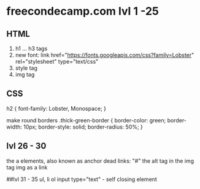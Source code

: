 # freecondecamp.com lvl 1 -25
## HTML


1. h1 ... h3 tags
2. new font: link href="https://fonts.googleapis.com/css?family=Lobster" rel="stylesheet" type="text/css"
3. style tag
4. img tag

## CSS

 h2 {   font-family: Lobster, Monospace;  }
 
 make round borders
 .thick-green-border {
    border-color: green;
    border-width: 10px;
    border-style: solid;
    border-radius: 50%; 
  }
  
## lvl 26 - 30
  
  
  the a elements, also known as anchor
  dead links: "#"
  the alt tag in the img tag
  img as a link
  
  ##lvl 31 - 35
  ul, li
  ol
  input type="text" - self closing element
